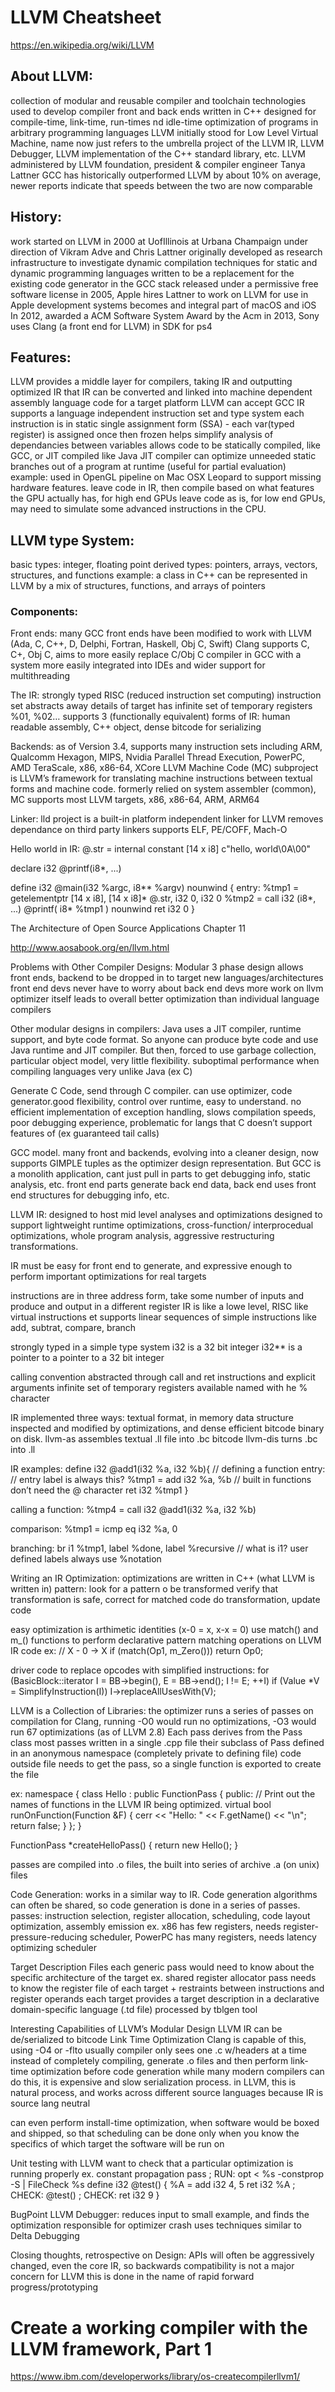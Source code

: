 # LLVM Cheatsheet

https://en.wikipedia.org/wiki/LLVM

## About LLVM:
collection of modular and reusable compiler and toolchain technologies
used to develop compiler front and back ends
written in C++
designed for compile-time, link-time, run-times nd idle-time optimization of programs in arbitrary programming languages
LLVM initially stood for Low Level Virtual Machine, name now just refers to the umbrella project of the LLVM IR, LLVM Debugger, LLVM implementation of the C++ standard library, etc.
LLVM administered by LLVM foundation, president & compiler engineer Tanya Lattner
GCC has historically outperformed LLVM by about 10% on average, newer reports indicate that speeds between the two are now comparable

## History:
work started on LLVM in 2000 at UofIllinois at Urbana Champaign
under direction of Vikram Adve and Chris Lattner
originally developed as research infrastructure to investigate dynamic compilation techniques for static and dynamic programming languages
written to be a replacement for the existing code generator in the GCC stack
released under a permissive free software license
in 2005, Apple hires Lattner to work on LLVM for use in Apple development systems
becomes and integral part of macOS and iOS
In 2012, awarded a ACM Software System Award by the Acm
in 2013, Sony uses Clang (a front end for LLVM) in SDK for ps4

## Features:
LLVM provides a middle layer for compilers, taking IR and outputting optimized IR
that IR can be converted and linked into machine dependent assembly language code for a target platform
LLVM can accept GCC IR
supports a language independent instruction set and type system
each instruction is in static single assignment form (SSA) - each var(typed register) is assigned once then frozen
helps simplify analysis of dependancies between variables
allows code to be statically compiled, like GCC, or JIT compiled like Java
JIT compiler can optimize unneeded static branches out of a program at runtime (useful for partial evaluation)
example: used in OpenGL pipeline on Mac OSX Leopard to support missing hardware features. leave code in IR, then compile based on what features the GPU actually has, for high end GPUs leave code as is, for low end GPUs, may need to simulate some advanced instructions in the CPU.


## LLVM type System:
basic types: integer, floating point
derived types: pointers, arrays, vectors, structures, and functions
example: a class in C++ can be represented in LLVM by a mix of structures, functions, and arrays of pointers

### Components:

Front ends:
many GCC front ends have been modified to work with LLVM (Ada, C, C++, D, Delphi, Fortran, Haskell, Obj C, Swift)
Clang supports C, C+, Obj C, aims to more easily replace C/Obj C compiler in GCC with a system more easily integrated into IDEs and wider support for multithreading

The IR:
strongly typed RISC (reduced instruction set computing) instruction set
abstracts away details of target
has infinite set of temporary registers %01, %02…
supports 3 (functionally equivalent) forms of IR: human readable assembly, C++ object, dense bitcode for serializing

Backends:
as of Version 3.4, supports many instruction sets including ARM, Qualcomm Hexagon, MIPS, Nvidia Parallel Thread Execution, PowerPC, AMD TeraScale, x86, x86-64, XCore
LLVM Machine Code (MC) subproject is LLVM’s framework for translating machine instructions between textual forms and machine code. formerly relied on system assembler (common), MC supports most LLVM targets, x86, x86-64, ARM, ARM64

Linker:
lld project is a built-in platform independent linker for LLVM
removes dependance on third party linkers
supports ELF, PE/COFF, Mach-O

Hello world in IR:
@.str = internal constant [14 x i8] c"hello, world\0A\00"

declare i32 @printf(i8*, ...)

define i32 @main(i32 %argc, i8** %argv) nounwind {
entry:
    %tmp1 = getelementptr [14 x i8], [14 x i8]* @.str, i32 0, i32 0
    %tmp2 = call i32 (i8*, ...) @printf( i8* %tmp1 ) nounwind
    ret i32 0
}


The Architecture of Open Source Applications Chapter 11

http://www.aosabook.org/en/llvm.html


Problems with Other Compiler Designs:
Modular 3 phase design allows front ends, backend to be dropped in to target new languages/architectures
front end devs never have to worry about back end devs
more work on llvm optimizer itself leads to overall better optimization than individual language compilers

Other modular designs in compilers:
Java uses a JIT compiler, runtime support, and byte code format. So anyone can produce byte code and use Java runtime and JIT compiler. But then, forced to use garbage collection, particular object model, very little flexibility. suboptimal performance when compiling languages very unlike Java (ex C)

Generate C Code, send through C compiler. can use optimizer, code generator.good flexibility, control over runtime, easy to understand. no efficient implementation of exception handling, slows compilation speeds, poor debugging experience, problematic for langs that C doesn’t support features of (ex guaranteed tail calls)

GCC model. many front and backends, evolving into a cleaner design, now supports GIMPLE tuples as the optimizer design representation. But GCC is a monolith application, cant just pull in parts to get debugging info, static analysis, etc. front end parts generate back end data, back end uses front end structures for debugging info, etc.

LLVM IR:
designed to host mid level analyses and optimizations
designed to support lightweight runtime optimizations, cross-function/ interprocedual optimizations, whole program analysis, aggressive restructuring transformations.

IR must be easy for front end to generate, and expressive enough to perform important optimizations for real targets

instructions are in three address form, take some number of inputs and produce and output in a different register
IR is like a lowe level, RISC like virtual instructions et
supports linear sequences of simple instructions like add, subtrat, compare, branch

strongly typed in a simple type system
i32 is a 32 bit integer
i32** is a pointer to a pointer to a 32 bit integer

calling convention abstracted through call and ret instructions and explicit arguments
infinite set of temporary registers available named with he % character

IR implemented three ways: textual format, in memory data structure inspected and modified by optimizations, and dense efficient bitcode binary on disk.
llvm-as assembles textual .ll file into .bc bitcode
llvm-dis turns .bc into .ll

IR examples:
define i32 @add1(i32 %a, i32 %b){ //  defining a function
	entry:	// entry label is always this?
		%tmp1 = add i32 %a, %b // built in functions don’t need the @ character
		ret i32 %tmp1
}

calling a function:
%tmp4 = call i32 @add1(i32 %a, i32 %b)

comparison:
%tmp1 = icmp eq i32 %a, 0

branching:
br i1 %tmp1, label %done, label %recursive // what is i1? user defined labels always use %notation

Writing an IR Optimization:
optimizations are written in C++ (what LLVM is written in)
pattern:
look for a pattern o be transformed
verify that transformation is safe, correct for matched code
do transformation, update code

easy optimization is arthimetic identities (x-0 = x, x-x = 0)
use match() and m_() functions to perform declarative pattern matching operations on LLVM IR code
ex:
// X - 0 -> X
if (match(Op1, m_Zero()))
  return Op0;


driver code to replace opcodes with simplified instructions:
for (BasicBlock::iterator I = BB->begin(), E = BB->end(); I != E; ++I)
  if (Value *V = SimplifyInstruction(I))
    I->replaceAllUsesWith(V);

LLVM is a Collection of Libraries:
the optimizer runs a series of passes on compilation
for Clang, running -O0 would run no optimizations, -O3 would run 67 optimizations (as of LLVM 2.8)
Each pass derives from the Pass class
most passes written in a single .cpp file
their subclass of Pass defined in an anonymous namespace (completely private to defining file)
code outside file needs to get the pass, so a single function is exported to create the file

ex:
namespace {
  class Hello : public FunctionPass {
  public:
    // Print out the names of functions in the LLVM IR being optimized.
    virtual bool runOnFunction(Function &F) {
      cerr << "Hello: " << F.getName() << "\n";
      return false;
    }
  };
}

FunctionPass *createHelloPass() { return new Hello(); }


passes are compiled into .o files, the built into series of archive .a (on unix) files

Code Generation:
works in a similar way to IR. Code generation algorithms can often be shared, so code generation is done in a series of passes.
passes: instruction selection, register allocation, scheduling, code layout optimization, assembly emission
ex. x86 has few registers, needs register-pressure-reducing scheduler, PowerPC has many registers, needs latency optimizing scheduler

Target Description Files
each generic pass would need to know about the specific architecture of the target
ex. shared register allocator pass needs to know the register file of each target + restraints between instructions and register operands
each target provides a target description in a declarative domain-specific language (.td file) processed by tblgen tool

Interesting Capabilities of LLVM’s Modular Design
LLVM IR can be de/serialized to bitcode
Link Time Optimization
Clang is capable of this, using -O4 or -flto
usually compiler only sees one .c w/headers at a time
instead of completely compiling, generate .o files and then perform link-time optimization before code generation
while many modern compilers can do this, it is expensive and slow serialization process. in LLVM, this is natural process, and works across different source languages because IR is source lang neutral

can even perform install-time optimization, when software would be boxed and shipped, so that scheduling can be done only when you know the specifics of which target the software will be run on

Unit testing with LLVM
want to check that a particular optimization is running properly
ex. constant propagation pass
; RUN: opt < %s -constprop -S | FileCheck %s
define i32 @test() {
  %A = add i32 4, 5
  ret i32 %A
  ; CHECK: @test()
  ; CHECK: ret i32 9
}

BugPoint LLVM Debugger:
reduces input to small example, and finds the optimization responsible for optimizer crash
uses techniques similar to Delta Debugging


Closing thoughts, retrospective on Design:
APIs will often be aggressively changed, even the core IR, so backwards compatibility is not a major concern for LLVM
this is done in the name of rapid forward progress/prototyping

# Create a working compiler with the LLVM framework, Part 1

https://www.ibm.com/developerworks/library/os-createcompilerllvm1/
